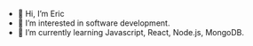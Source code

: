- 👋 Hi, I’m Eric
- 👀 I’m interested in software development.
- 🌱 I’m currently learning Javascript, React, Node.js, MongoDB.

